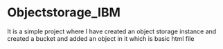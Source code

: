# Objectstorage_IBM
It is a simple project where I have created an object storage instance and created a bucket and added an object in it which is basic html file
